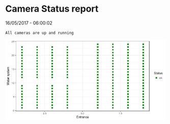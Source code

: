Camera Status report
================
16/05/2017 - 06:00:02

    All cameras are up and running

![](camreport_files/figure-markdown_github/unnamed-chunk-2-1.png)
